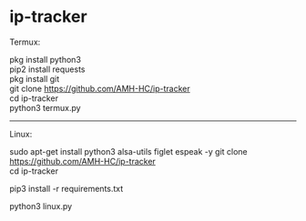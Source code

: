 # ip-tracker
Termux:

pkg install python3          
pip2 install requests         
pkg install git              
git clone https://github.com/AMH-HC/ip-tracker   
cd ip-tracker       
python3 termux.py 

-----------------------

Linux:

sudo apt-get install python3 alsa-utils figlet espeak -y 
git clone https://github.com/AMH-HC/ip-tracker   
cd ip-tracker    

pip3 install -r requirements.txt          

python3 linux.py
